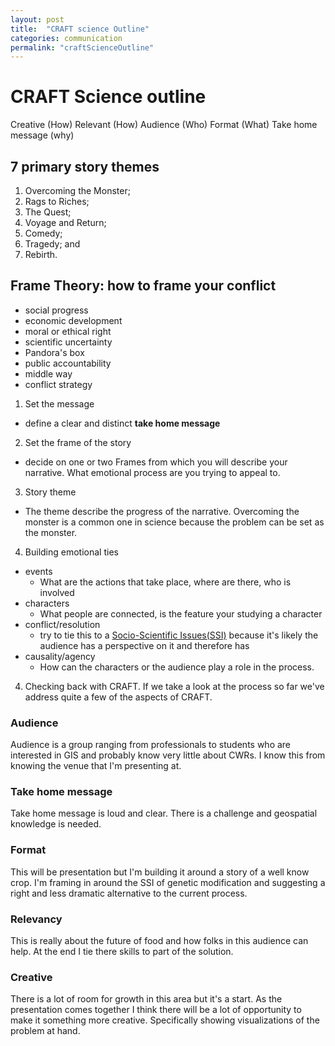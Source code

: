 ```yaml
---
layout: post
title:  "CRAFT science Outline"
categories: communication
permalink: "craftScienceOutline"
---
```

# CRAFT Science outline

Creative (How)
Relevant (How)
Audience (Who)
Format (What)
Take home message (why)


## 7 primary story themes

1) Overcoming the Monster;
2) Rags to Riches;
3) The Quest;
4) Voyage and Return;
5) Comedy;
6) Tragedy; and
7) Rebirth.

## Frame Theory: how to frame your conflict

- social progress
- economic development
- moral or ethical right
- scientific uncertainty
- Pandora's box
- public accountability
- middle way
- conflict strategy


1. Set the message
 - define a clear and distinct **take home message**

 2. Set the frame of the story
- decide on one or two Frames from which you will describe your narrative. What emotional process are you trying to appeal to.

 3. Story theme
- The theme describe the progress of the narrative. Overcoming the monster is a common one in science because the problem can be set as the monster.  

4. Building emotional ties  
- events
  - What are the actions that take place, where are there, who is involved
- characters
  - What people are connected, is the feature your studying a character
- conflict/resolution
  -  try to tie this to a [Socio-Scientific Issues(SSI)](https://en.wikipedia.org/wiki/Socio-scientific_issues) because it's likely the audience has a perspective on it and therefore has
- causality/agency
  - How can the characters or the audience play a role in the process.

4. Checking back with CRAFT.
If we take a look at the process so far we've address quite a few of the aspects of CRAFT.

### Audience
Audience is a group ranging from professionals to students who are interested in GIS and probably know very little about CWRs. I know this from knowing the venue that I'm presenting at.
### Take home message
Take home message is loud and clear. There is a challenge and geospatial knowledge is needed.
### Format
This will be presentation but I'm building it around a story of a well know crop. I'm framing in around the SSI of genetic modification and suggesting a right and less dramatic alternative to the current process.

### Relevancy
This is really about the future of food and how folks in this audience can help. At the end I tie there skills to part of the solution.

### Creative
There is a lot of room for growth in this area but it's a start. As the presentation comes together I think there will be a lot of opportunity to make it something more creative. Specifically showing visualizations of the problem at hand.
